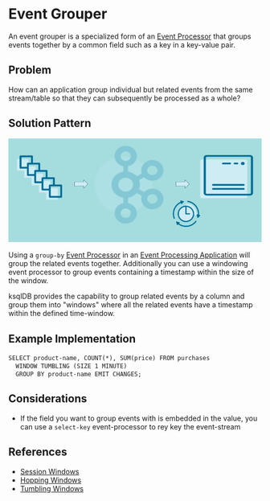 # Event Grouper
An event grouper is a specialized form of an [Event Processor](../event-processing/event-processor.md) that groups events together by a common field such as a key in a key-value pair.


## Problem

How can an application group individual but related events from the same stream/table so that they can subsequently be processed as a whole?


## Solution Pattern
![event-grouper](../img/event-grouper.png)

Using a `group-by` [Event Processor](../event-processing/event-processor.md) in an [Event Processing Application](../event-processing/event-processing-application.md) will group the related events together.  Additionally you can use a windowing event processor to group events containing a timestamp within the size of the window. 

ksqlDB provides the capability to group related events by a column and group them into "windows" where all the related events have a timestamp
within the defined time-window.


## Example Implementation
```
SELECT product-name, COUNT(*), SUM(price) FROM purchases
  WINDOW TUMBLING (SIZE 1 MINUTE)
  GROUP BY product-name EMIT CHANGES;
```

## Considerations
* If the field you want to group events with is embedded in the value, you can use a `select-key` event-processor to rey key the event-stream


## References
* [Session Windows](https://kafka-tutorials.confluent.io/create-session-windows/ksql.html)
* [Hopping Windows](https://kafka-tutorials.confluent.io/create-hopping-windows/ksql.html)
* [Tumbling Windows](https://kafka-tutorials.confluent.io/create-tumbling-windows/ksql.html)

